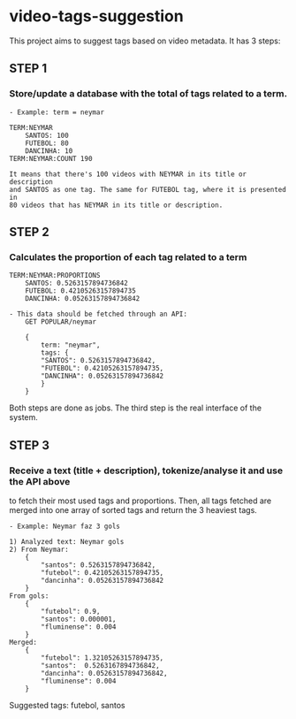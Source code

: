 video-tags-suggestion
=====================

This project aims to suggest tags based on video metadata. It has 3 steps:

STEP 1
------
### Store/update a database with the total of tags related to a term.

	- Example: term = neymar

	TERM:NEYMAR
		SANTOS: 100
		FUTEBOL: 80
		DANCINHA: 10
	TERM:NEYMAR:COUNT 190

	It means that there's 100 videos with NEYMAR in its title or description
	and SANTOS as one tag. The same for FUTEBOL tag, where it is presented in
	80 videos that has NEYMAR in its title or description.

STEP 2
------
### Calculates the proportion of each tag related to a term

	TERM:NEYMAR:PROPORTIONS
		SANTOS: 0.5263157894736842
		FUTEBOL: 0.42105263157894735
		DANCINHA: 0.05263157894736842

	- This data should be fetched through an API:
		GET POPULAR/neymar

		{
		    term: "neymar",
		    tags: {
			"SANTOS": 0.5263157894736842,
			"FUTEBOL": 0.42105263157894735,
			"DANCINHA": 0.05263157894736842
		    }
		}

Both steps are done as jobs. The third step is the real interface of the system.

STEP 3
------
### Receive a text (title + description), tokenize/analyse it and use the API above
to fetch their most used tags and proportions. Then, all tags fetched are
merged into one array of sorted tags and return the 3 heaviest tags.

	- Example: Neymar faz 3 gols

	1) Analyzed text: Neymar gols
	2) From Neymar:
		{
			"santos": 0.5263157894736842,
			"futebol": 0.42105263157894735,
			"dancinha": 0.05263157894736842
		}
	From gols:
		{
			"futebol": 0.9,
			"santos": 0.000001,
			"fluminense": 0.004
		}
	Merged:
		{
			"futebol": 1.32105263157894735,
			"santos":  0.5263167894736842,
			"dancinha": 0.05263157894736842,
			"fluminense": 0.004
		}

Suggested tags: futebol, santos
